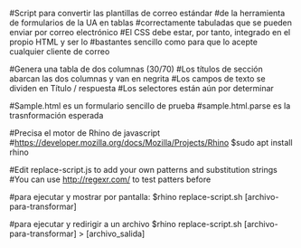 #Script para convertir las plantillas de correo estándar
#de la herramienta de formularios de la UA en tablas
#correctamente tabuladas que se pueden enviar por correo electrónico
#El CSS debe estar, por tanto, integrado en el propio HTML y ser lo
#bastantes sencillo como para que lo acepte cualquier cliente de correo

#Genera una tabla de dos columnas (30/70)
#Los títulos de sección abarcan las dos columnas y van en negrita
#Los campos de texto se dividen en Título / respuesta
#Los selectores están aún por determinar

#Sample.html es un formulario sencillo de prueba
#sample.html.parse es la trasnformación esperada

#Precisa el motor de Rhino de javascript
#https://developer.mozilla.org/docs/Mozilla/Projects/Rhino
$sudo apt install rhino

#Edit replace-script.js to add your own patterns and substitution strings
#You can use http://regexr.com/ to test patters before

#para ejecutar y mostrar por pantalla:
$rhino replace-script.sh [archivo-para-transformar]

#para ejecutar y redirigir a un archivo
$rhino replace-script.sh [archivo-para-transformar] > [archivo_salida]
